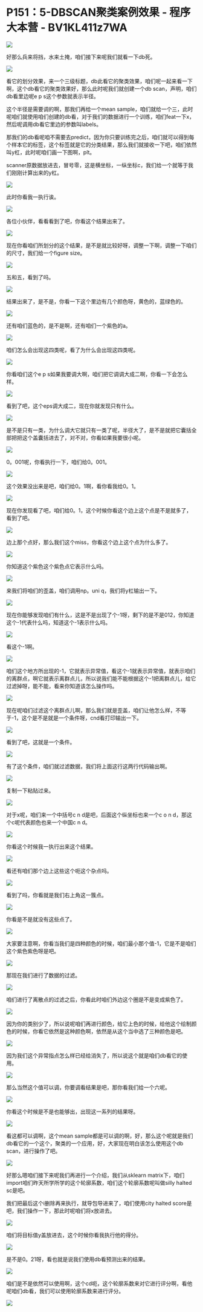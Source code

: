 # P151：5-DBSCAN聚类案例效果 - 程序大本营 - BV1KL411z7WA

![](img/d553d33c9f54dc9a1f4b145269759aeb_0.png)

好那么兵来将挡，水来土掩，咱们接下来呢我们就看一下db死。

![](img/d553d33c9f54dc9a1f4b145269759aeb_2.png)

看它的划分效果，来一个三级标题，db此看它的聚类效果，咱们呢一起来看一下啊，这个db看它的聚类效果好，那么此时呢我们就创建一个db scan，声明，咱们db看里边呢e p s这个参数就表示半径。

这个半径是需要调的啊，那我们再给一个mean sample，咱们就给一个三，此时呢咱们就使用咱们创建的db看，对于我们的数据进行一个训练，咱们feat一下x，然后呢调用db看它里边的参数叫labels。

那我们的db看呢咱不需要去predict，因为你只要训练完之后，咱们就可以得到每个样本它的标签，这个标签就是它的分类结果，那么我们就接收一下吧，咱们依然叫y杠，此时呢咱们画一下图啊，plt。

scanner原数据放进去，冒号零，这是横坐标，一纵坐标c，我们给一个就等于我们刚刚计算出来的y杠。

![](img/d553d33c9f54dc9a1f4b145269759aeb_4.png)

此时你看我一执行诶。

![](img/d553d33c9f54dc9a1f4b145269759aeb_6.png)

各位小伙伴，看看看到了吧，你看这个结果出来了。

![](img/d553d33c9f54dc9a1f4b145269759aeb_8.png)

现在你看咱们所划分的这个结果，是不是就比较好呀，调整一下啊，调整一下咱们的尺寸，我们给一个figure size。



![](img/d553d33c9f54dc9a1f4b145269759aeb_10.png)

五和五，看到了吗。

![](img/d553d33c9f54dc9a1f4b145269759aeb_12.png)

结果出来了，是不是，你看一下这个里边有几个颜色呀，黄色的，蓝绿色的。

![](img/d553d33c9f54dc9a1f4b145269759aeb_14.png)

还有咱们蓝色的，是不是啊，还有咱们一个紫色的a。

![](img/d553d33c9f54dc9a1f4b145269759aeb_16.png)

咱们怎么会出现这四类呢，看了为什么会出现这四类呢。

![](img/d553d33c9f54dc9a1f4b145269759aeb_18.png)

你看咱们这个e p s如果我要调大啊，咱们把它调调大成二啊，你看一下会怎么样。

![](img/d553d33c9f54dc9a1f4b145269759aeb_20.png)

看到了吧，这个eps调大成二，现在你就发现只有什么。

![](img/d553d33c9f54dc9a1f4b145269759aeb_22.png)

是不是只有一类，为什么调大它就只有一类了呢，半径大了，是不是就把它囊括全部把把这个盖囊括进去了，对不对，你看如果我要很小呢。



![](img/d553d33c9f54dc9a1f4b145269759aeb_24.png)

0。001呢，你看执行一下，咱们给0。001。

![](img/d553d33c9f54dc9a1f4b145269759aeb_26.png)

这个效果没出来是吧，咱们给0。1啊，看你看我给0。1。

![](img/d553d33c9f54dc9a1f4b145269759aeb_28.png)

现在你发现看了吧，咱们给0。1，这个时候你看这个边上这个点是不是就多了，看到了吧。

![](img/d553d33c9f54dc9a1f4b145269759aeb_30.png)

边上那个点好，那么我们这个miss，你看这个边上这个点为什么多了。

![](img/d553d33c9f54dc9a1f4b145269759aeb_32.png)

你知道这个紫色这个紫色点它表示什么吗。

![](img/d553d33c9f54dc9a1f4b145269759aeb_34.png)

来我们将咱们的歪盖，咱们调用np。uni q，我们将y杠输出一下。

![](img/d553d33c9f54dc9a1f4b145269759aeb_36.png)

现在你能够发现咱们有什么，这是不是出现了个-1呀，剩下的是不是012，你知道这个-1代表什么吗，知道这个-1表示什么吗。



![](img/d553d33c9f54dc9a1f4b145269759aeb_38.png)

看这个-1啊。

![](img/d553d33c9f54dc9a1f4b145269759aeb_40.png)

咱们这个地方所出现的-1，它就表示异常值，看这个-1就表示异常值，就表示咱们的离群点，啊它就表示离群点儿，所以说我们能不能根据这个-1把离群点儿，给它过滤掉呀，能不能，看来你知道该怎么操作吗。



![](img/d553d33c9f54dc9a1f4b145269759aeb_42.png)

现在呢咱们过滤这个离群点儿啊，那么我们就是歪盖，咱们让他怎么样，不等于-1，这个是不是就是一个条件呀，cnd看打印输出一下。



![](img/d553d33c9f54dc9a1f4b145269759aeb_44.png)

看到了吧，这就是一个条件。

![](img/d553d33c9f54dc9a1f4b145269759aeb_46.png)

有了这个条件，咱们就过滤数据，我们将上面这行这两行代码输出啊。

![](img/d553d33c9f54dc9a1f4b145269759aeb_48.png)

复制一下粘贴过来。

![](img/d553d33c9f54dc9a1f4b145269759aeb_50.png)

对于x呢，咱们来一个中括号c n d是吧，后面这个纵坐标也来一个c o n d，那这个c呢代表颜色也来一个中国c n d。



![](img/d553d33c9f54dc9a1f4b145269759aeb_52.png)

你看这个时候我一执行出来这个结果。

![](img/d553d33c9f54dc9a1f4b145269759aeb_54.png)

看还有咱们那个边上这些这个呃这个杂点吗。

![](img/d553d33c9f54dc9a1f4b145269759aeb_56.png)

看到了吗，你看就是我们右上角这一簇点。

![](img/d553d33c9f54dc9a1f4b145269759aeb_58.png)

你看是不是就没有这些点了。

![](img/d553d33c9f54dc9a1f4b145269759aeb_60.png)

大家要注意啊，你看当我们是四种颜色的时候，咱们最小那个值-1，它是不是咱们这个紫色紫色呀是吧。

![](img/d553d33c9f54dc9a1f4b145269759aeb_62.png)

那现在我们进行了数据的过滤。

![](img/d553d33c9f54dc9a1f4b145269759aeb_64.png)

咱们进行了离散点的过滤之后，你看此时咱们外边这个圈是不是变成紫色了。

![](img/d553d33c9f54dc9a1f4b145269759aeb_66.png)

因为你的类别少了，所以说呢咱们再进行颜色，给它上色的时候，给他这个绘制颜色的时候，你看它依然是这种颜色啊，依然是从这个当中选了三种颜色是吧。



![](img/d553d33c9f54dc9a1f4b145269759aeb_68.png)

因为我们这个异常指点怎么样已经给消失了，所以说这个就是咱们db看它的使用。

![](img/d553d33c9f54dc9a1f4b145269759aeb_70.png)

那么当然这个值可以调，你要调看结果是吧，那你看我们给一个六呢。

![](img/d553d33c9f54dc9a1f4b145269759aeb_72.png)

你看这个时候是不是也能够出，出现这一系列的结果呀。

![](img/d553d33c9f54dc9a1f4b145269759aeb_74.png)

看这都可以调啊，这个mean sample都是可以调的啊，好，那么这个呢就是我们db看它的一个这个，聚类的一个应用，好，大家现在明白该怎么使用这个db scan，进行操作了吧。



![](img/d553d33c9f54dc9a1f4b145269759aeb_76.png)

好那么嗯咱们接下来呢我们再进行一个介绍，我们从sklearn matrix下，咱们import咱们昨天所学所学的这个轮廓系数，咱们这个轮廓系数呢叫做silly halted sc是吧。

我们把最后这个i删除再来执行，就导包导进来了，咱们使用city halted score是吧，我们操作一下，那此时呢咱们将x放进去。



![](img/d553d33c9f54dc9a1f4b145269759aeb_78.png)

咱们将目标值y盖放进去，这个时候你看我执行他的得分。

![](img/d553d33c9f54dc9a1f4b145269759aeb_80.png)

是不是0。21呀，看也就是说我们使用db看预测出来的结果。

![](img/d553d33c9f54dc9a1f4b145269759aeb_82.png)

咱们是不是依然可以使用啊，这个cd呃，这个轮廓系数来对它进行评分啊，看他呢咱们db看，我们可以使用轮廓系数来进行评分。



![](img/d553d33c9f54dc9a1f4b145269759aeb_84.png)